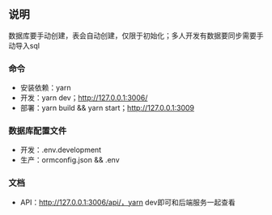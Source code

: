## 说明
数据库要手动创建，表会自动创建，仅限于初始化；多人开发有数据要同步需要手动导入sql

### 命令
- 安装依赖：yarn
- 开发：yarn dev；http://127.0.0.1:3006/
- 部署：yarn build && yarn start；http://127.0.0.1:3009

### 数据库配置文件
- 开发：.env.development
- 生产：ormconfig.json && .env
### 文档
- API：http://127.0.0.1:3006/api/，yarn dev即可和后端服务一起查看

